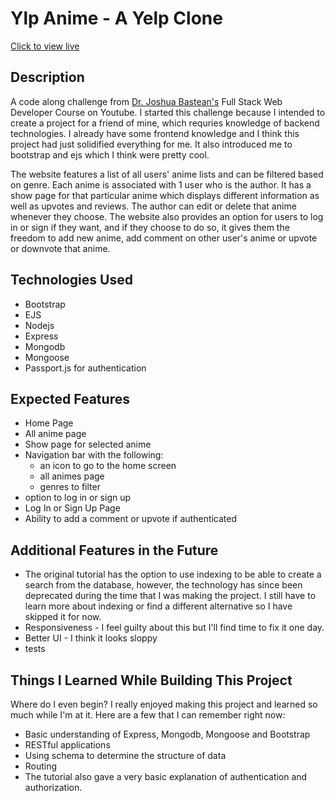 # Ylp Anime - A Yelp Clone

[Click to view live](https://yanime.onrender.com/)

## Description

A code along challenge from [Dr. Joshua Bastean's](https://www.youtube.com/watch?v=0xHErfmj1F4&list=PLQSmIhc0GVPPhpBAC3y6xChtOz3RJ8abN&index=137) Full Stack Web Developer Course on Youtube. I started this challenge because I intended to create a project for a friend of mine, which requries knowledge of backend technologies. I already have some frontend knowledge and I think this project had just solidified everything for me. It also introduced me to bootstrap and ejs which I think were pretty cool.

The website features a list of all users' anime lists and can be filtered based on genre. Each anime is associated with 1 user who is the author. It has a show page for that particular anime which displays different information as well as upvotes and reviews. The author can edit or delete that anime whenever they choose. The website also provides an option for users to log in or sign if they want, and if they choose to do so, it gives them the freedom to add new anime, add comment on other user's anime or upvote or downvote that anime.

## Technologies Used
- Bootstrap
- EJS
- Nodejs
- Express
- Mongodb
- Mongoose
- Passport.js for authentication
## Expected Features
- Home Page
- All anime page
- Show page for selected anime
- Navigation bar with the following:
	- an icon to go to the home screen
	- all animes page
	- genres to filter
 - option to log in or sign up
- Log In or Sign Up Page
- Ability to add a comment or upvote if authenticated

## Additional Features in the Future
- The original tutorial has the option to use indexing to be able to create a search from the database, however, the technology has since been deprecated during the time that I was making the project. I still have to learn more about indexing or find a different alternative so I have skipped it for now.
- Responsiveness - I feel guilty about this but I'll find time to fix it one day.
- Better UI - I think it looks sloppy
- tests

## Things I Learned While Building This Project
Where do I even begin? I really enjoyed making this project and learned so much while I'm at it. Here are a few that I can remember right now:
- Basic understanding of Express, Mongodb, Mongoose and Bootstrap
- RESTful applications
- Using schema to determine the structure of data
- Routing
- The tutorial also gave a very basic explanation of authentication and authorization.

